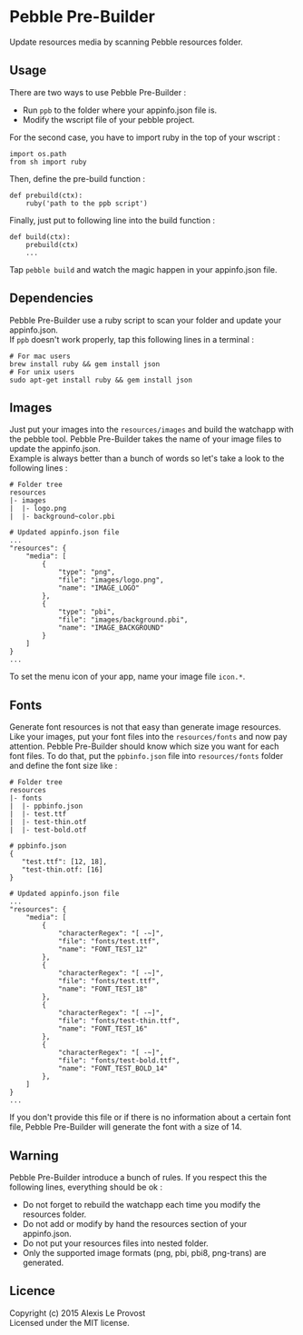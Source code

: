 # Pebble Pre-Builder

Update resources media by scanning Pebble resources folder.

## Usage

There are two ways to use Pebble Pre-Builder :

* Run `ppb` to the folder where your appinfo.json file is.
* Modify the wscript file of your pebble project. 

For the second case, you have to import ruby in the top of your wscript :

```wscript
import os.path
from sh import ruby
```

Then, define the pre-build function :

```wscript
def prebuild(ctx):
    ruby('path to the ppb script')
```

Finally, just put to following line into the build function :

```wscript
def build(ctx):
    prebuild(ctx)
    ...
```

Tap `pebble build` and watch the magic happen in your appinfo.json file.
 
## Dependencies

Pebble Pre-Builder use a ruby script to scan your folder and update your appinfo.json.  
If `ppb` doesn't work properly, tap this following lines in a terminal :

```
# For mac users
brew install ruby && gem install json
# For unix users
sudo apt-get install ruby && gem install json
```

## Images

Just put your images into the `resources/images` and build the watchapp with the pebble tool.
Pebble Pre-Builder takes the name of your image files to update the appinfo.json.  
Example is always better than a bunch of words so let's take a look to the following lines :

```
# Folder tree
resources
|- images
|  |- logo.png
|  |- background~color.pbi

# Updated appinfo.json file
...
"resources": {
	"media": [
		{
			"type": "png",
			"file": "images/logo.png",
			"name": "IMAGE_LOGO"
		},
		{
			"type": "pbi",
			"file": "images/background.pbi",
			"name": "IMAGE_BACKGROUND"
		}
	]
}
...
```

To set the menu icon of your app, name your image file `icon.*`.

## Fonts

Generate font resources is not that easy than generate image resources.
Like your images, put your font files into the `resources/fonts` and now pay attention.
Pebble Pre-Builder should know which size you want for each font files.
To do that, put the `ppbinfo.json` file into `resources/fonts` folder and define the font size like :

```
# Folder tree
resources
|- fonts
|  |- ppbinfo.json
|  |- test.ttf
|  |- test-thin.otf
|  |- test-bold.otf

# ppbinfo.json
{
   "test.ttf": [12, 18],
   "test-thin.otf: [16]
}

# Updated appinfo.json file
...
"resources": {
	"media": [
		{
			"characterRegex": "[ -~]",
			"file": "fonts/test.ttf",
			"name": "FONT_TEST_12"
		},
		{
			"characterRegex": "[ -~]",
			"file": "fonts/test.ttf",
			"name": "FONT_TEST_18"
		},
		{
			"characterRegex": "[ -~]",
			"file": "fonts/test-thin.ttf",
			"name": "FONT_TEST_16"
		},
		{
			"characterRegex": "[ -~]",
			"file": "fonts/test-bold.ttf",
			"name": "FONT_TEST_BOLD_14"
		},
	]
}
...
```

If you don't provide this file or if there is no information about a certain font file, Pebble Pre-Builder will generate the font with a size of 14.

## Warning

Pebble Pre-Builder introduce a bunch of rules. If you respect this  the following lines, everything should be ok :

* Do not forget to rebuild the watchapp each time you modify the resources folder.  
* Do not add or modify by hand the resources section of your appinfo.json.  
* Do not put your resources files into nested folder.  
* Only the supported image formats (png, pbi, pbi8, png-trans) are generated. 

## Licence

Copyright (c) 2015 Alexis Le Provost  
Licensed under the MIT license.